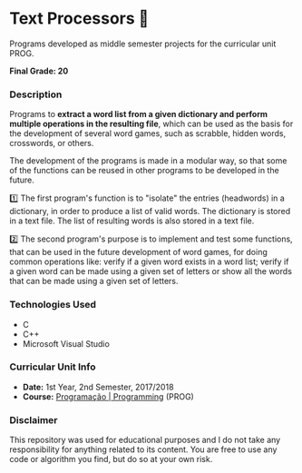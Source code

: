 # Text Processors :page_with_curl:

Programs developed as middle semester projects for the curricular unit PROG.

**Final Grade: 20**

### Description
Programs to **extract a word list from a given dictionary and perform multiple operations in the resulting file**, which can be used as the basis for the development of several word games, such as scrabble, hidden words, crosswords, or others.

The development of the programs is made in a modular way, so that some of the functions can be reused in other programs to be developed in the future.

:one: The first program's function is to "isolate" the entries (headwords) in a dictionary, in order to produce a list of valid words. The dictionary is stored in a text file. The list of resulting words is also stored in a text file.

:two: The second program's purpose is to implement and test some functions, that can be used in the future development of word games, for doing common operations like: verify if a given word exists in a word list; verify if a given word can be made using a given set of letters or show all the words that can be made using a given set of letters.

### Technologies Used
* C
* C++
* Microsoft Visual Studio

### Curricular Unit Info
* **Date:** 1st Year, 2nd Semester, 2017/2018
* **Course:** [Programação | Programming](https://sigarra.up.pt/feup/pt/ucurr_geral.ficha_uc_view?pv_ocorrencia_id=399883 "PROG") (PROG)

### Disclaimer
This repository was used for educational purposes and I do not take any responsibility for anything related to its content. You are free to use any code or algorithm you find, but do so at your own risk.
